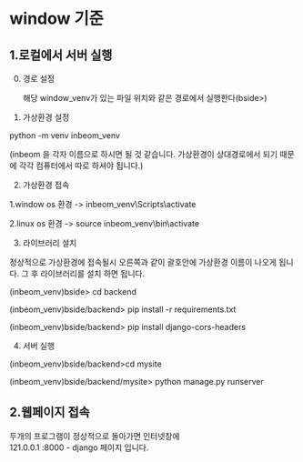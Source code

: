 # window 기준

## 1.로컬에서 서버 실행   
0. 경로 설정

   해당 window_venv가 있는 파일 위치와 같은 경로에서 실행한다(bside>)
   

1. 가상환경 설정

  python -m venv inbeom_venv 

  (inbeom 을 각자 이름으로 하시면 될 것 같습니다. 가상환경이 상대경로에서 되기 때문에 각각 컴퓨터에서 따로 하셔야 됩니다.)
  

2. 가상환경 접속

  1.window os 환경 -> inbeom_venv\Scripts\activate

  2.linux os 환경 -> source inbeom_venv\bin\activate  

  

3. 라이브러리 설치

  정상적으로 가상환경에 접속될시 오른쪽과 같이 괄호안에 가상환경 이름이 나오게 됩니다. 그 후 라이브러리를 설치 하면 됩니다.

  (inbeom_venv)bside> cd backend

  (inbeom_venv)bside/backend> pip install -r requirements.txt

  (inbeom_venv)bside/backend> pip install django-cors-headers
  

4. 서버 실행

  (inbeom_venv)bside/backend>cd mysite

  (inbeom_venv)bside/backend/mysite> python manage.py runserver
  


## 2.웹페이지 접속
두개의 프로그램이 정상적으로 돌아가면 인터넷창에    
121.0.0.1 :8000 - django 페이지 입니다.